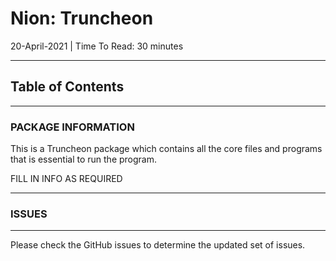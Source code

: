 # **Nion: Truncheon**
20-April-2021 | Time To Read: 30 minutes

---

## Table of Contents


---

### **PACKAGE INFORMATION**


This is a Truncheon package which contains all the core files and programs that is essential to run the program.

FILL IN INFO AS REQUIRED

---

### **ISSUES**

---

Please check the GitHub issues to determine the updated set of issues.
